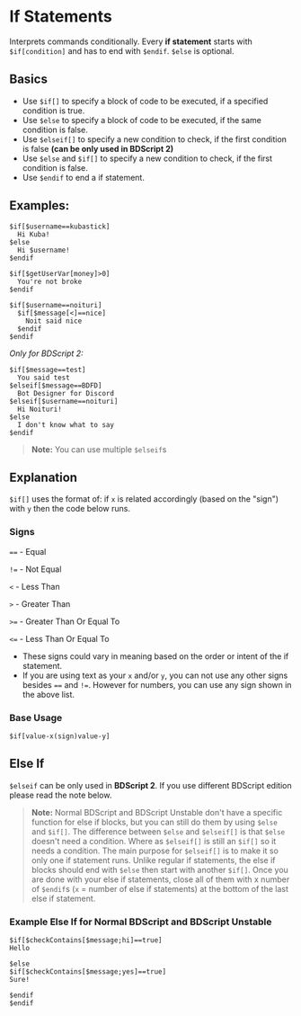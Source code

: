 # If Statements
Interprets commands conditionally.
Every **if statement** starts with `$if[condition]` and has to end with `$endif`.
`$else` is optional.

## Basics
- Use `$if[]` to specify a block of code to be executed, if a specified condition is true.
- Use `$else` to specify a block of code to be executed, if the same condition is false.
- Use `$elseif[]` to specify a new condition to check, if the first condition is false **(can be only used in BDScript 2)**
- Use `$else` and `$if[]` to specify a new condition to check, if the first condition is false.
- Use `$endif` to end a if statement.

## Examples:

```
$if[$username==kubastick]
  Hi Kuba!
$else
  Hi $username!
$endif
```

```
$if[$getUserVar[money]>0]
  You're not broke
$endif
```

```
$if[$username==noituri]
  $if[$message[<]==nice]
    Noit said nice
  $endif
$endif
```

*Only for BDScript 2:*
```
$if[$message==test]
  You said test
$elseif[$message==BDFD]
  Bot Designer for Discord
$elseif[$username==noituri]
  Hi Noituri!
$else
  I don't know what to say
$endif
```

> **Note:** You can use multiple `$elseif`s

## Explanation
`$if[]` uses the format of: if `x` is related accordingly (based on the "sign") with `y` then the code below runs.

### Signs
`==` - Equal

`!=` - Not Equal

`<` -  Less Than

`>` - Greater Than

`>=` - Greater Than Or Equal To

`<=` - Less Than Or Equal To

- These signs could vary in meaning based on the order or intent of the if statement.
- If you are using text as your `x` and/or `y`, you can not use any other signs besides `==` and `!=`. However for numbers, you can use any sign shown in the above list.

### Base Usage
```
$if[value-x(sign)value-y]
```

## Else If
`$elseif` can be only used in **BDScript 2**. If you use different BDScript edition please read the note below.
> **Note:** Normal BDScript and BDScript Unstable don't have a specific function for else if blocks, but you can still do them by using `$else` and `$if[]`. The difference between `$else` and `$elseif[]` is that `$else` doesn't need a condition. Where as `$elseif[]` is still an `$if[]` so it needs a condition. The main purpose for `$elseif[]` is to make it so only one if statement runs. Unlike regular if statements, the else if blocks should end with `$else` then start with another `$if[]`. Once you are done with your else if statements, close all of them with x number of `$endif`s (`x` = number of else if statements) at the bottom of the last else if statement.

### Example Else If for **Normal BDScript and BDScript Unstable**
```
$if[$checkContains[$message;hi]==true]
Hello

$else
$if[$checkContains[$message;yes]==true]
Sure!

$endif
$endif
```

